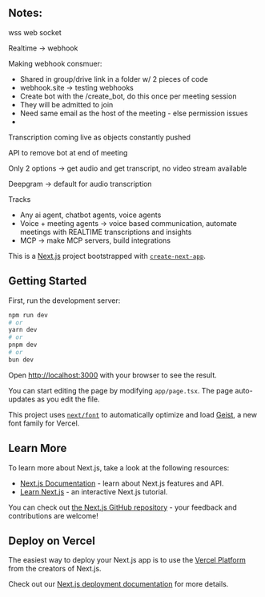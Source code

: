 ## Notes:

wss web socket

Realtime -> webhook

Making webhook consmuer:

-   Shared in group/drive link in a folder w/ 2 pieces of code
-   webhook.site -> testing webhooks
-   Create bot with the /create_bot, do this once per meeting session
-   They will be admitted to join
-   Need same email as the host of the meeting - else permission issues
-

Transcription coming live as objects constantly pushed

API to remove bot at end of meeting

Only 2 options -> get audio and get transcript, no video stream available

Deepgram -> default for audio transcription

Tracks

-   Any ai agent, chatbot agents, voice agents
-   Voice + meeting agents -> voice based communication, automate meetings with REALTIME transcriptions and insights
-   MCP -> make MCP servers, build integrations

This is a [Next.js](https://nextjs.org) project bootstrapped with [`create-next-app`](https://nextjs.org/docs/app/api-reference/cli/create-next-app).

## Getting Started

First, run the development server:

```bash
npm run dev
# or
yarn dev
# or
pnpm dev
# or
bun dev
```

Open [http://localhost:3000](http://localhost:3000) with your browser to see the result.

You can start editing the page by modifying `app/page.tsx`. The page auto-updates as you edit the file.

This project uses [`next/font`](https://nextjs.org/docs/app/building-your-application/optimizing/fonts) to automatically optimize and load [Geist](https://vercel.com/font), a new font family for Vercel.

## Learn More

To learn more about Next.js, take a look at the following resources:

-   [Next.js Documentation](https://nextjs.org/docs) - learn about Next.js features and API.
-   [Learn Next.js](https://nextjs.org/learn) - an interactive Next.js tutorial.

You can check out [the Next.js GitHub repository](https://github.com/vercel/next.js) - your feedback and contributions are welcome!

## Deploy on Vercel

The easiest way to deploy your Next.js app is to use the [Vercel Platform](https://vercel.com/new?utm_medium=default-template&filter=next.js&utm_source=create-next-app&utm_campaign=create-next-app-readme) from the creators of Next.js.

Check out our [Next.js deployment documentation](https://nextjs.org/docs/app/building-your-application/deploying) for more details.

